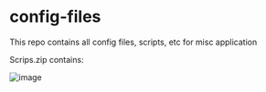 # config-files
This repo contains all config files, scripts, etc for misc application

Scrips.zip contains:

![image](https://github.com/user-attachments/assets/c3a9b3c5-bed1-46a7-ba68-36b9d74dca40)
